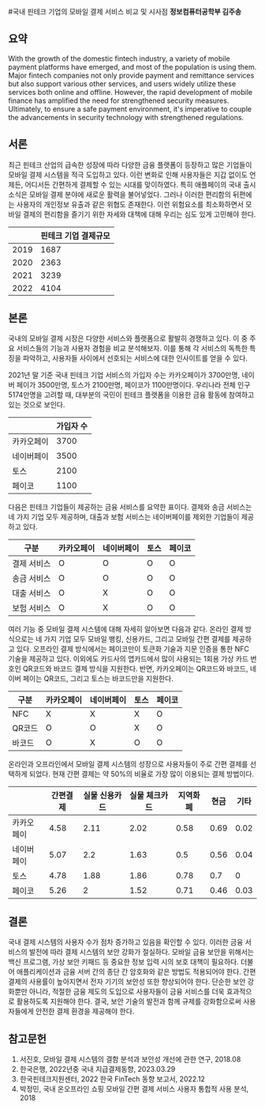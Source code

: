 #국내 핀테크 기업의 모바일 결제 서비스 비교 및 시사점
**정보컴퓨터공학부 김주송**

## 요약
With the growth of the domestic fintech industry, a variety of mobile payment platforms have emerged, and most of the population is using them. Major fintech companies not only provide payment and remittance services but also support various other services, and users widely utilize these services both online and offline. However, the rapid development of mobile finance has amplified the need for strengthened security measures. Ultimately, to ensure a safe payment environment, it's imperative to couple the advancements in security technology with strengthened regulations.

## 서론
최근 핀테크 산업의 급속한 성장에 따라 다양한 금융 플랫폼이 등장하고 많은 기업들이 모바일 결제 시스템을 적극 도입하고 있다. 이런 변화로 인해 사용자들은 지갑 없이도 언제든, 어디서든 간편하게 결제할 수 있는 시대를 맞이하였다. 특히 애플페이의 국내 출시 소식은 모바일 결제 분야에 새로운 활력을 불어넣었다. 그러나 이러한 편리함의 뒤편에는 사용자의 개인정보 유출과 같은 위협도 존재한다. 이런 위험요소를 최소화하면서 모바일 결제의 편리함을 즐기기 위한 자세와 대책에 대해 우리는 심도 있게 고민해야 한다. 

|       | 핀테크 기업 결제규모 |
|-------|-------------------|
| 2019  | 1687              |
| 2020  | 2363              |
| 2021  | 3239              |
| 2022  | 4104              |

## 본론
국내의 모바일 결제 시장은 다양한 서비스와 플랫폼으로 활발히 경쟁하고 있다. 이 중 주요 서비스들의 기능과 사용자 경험을 비교 분석해보자. 이를 통해 각 서비스의 독특한 특징을 파악하고, 사용자들 사이에서 선호되는 서비스에 대한 인사이트를 얻을 수 있다.

2021년 말 기준 국내 핀테크 기업 서비스의 가입자 수는 카카오페이가 3700만명, 네이버 페이가 3500만명, 토스가 2100만명, 페이코가 1100만명이다. 우리나라 전체 인구 5174만명을 고려할 때, 대부분의 국민이 핀테크 플랫폼을 이용한 금융 활동에 참여하고 있는 것으로 보인다.

|           | 가입자 수 |
|-----------|---------|
| 카카오페이 | 3700    |
| 네이버페이 | 3500    |
| 토스       | 2100    |
| 페이코     | 1100    |

다음은 핀테크 기업들이 제공하는 금융 서비스를 요약한 표이다. 결제와 송금 서비스는 네 가지 기업 모두 제공하며, 대출과 보험 서비스는 네이버페이를 제외한 기업들이 제공하고 있다.

| 구분 | 카카오페이 | 네이버페이 | 토스 | 페이코 |
|---|---|---|---|---|
| 결제 서비스 | O | O | O | O |
| 송금 서비스 | O | O | O | O |
| 대출 서비스 | O | X | O | O |
| 보험 서비스 | O | X | O | O |

여러 기능 중 모바일 결제 시스템에 대해 자세히 알아보면 다음과 같다. 온라인 결제 방식으로는 네 가지 기업 모두 모바일 뱅킹, 신용카드, 그리고 모바일 간편 결제를 제공하고 있다. 오프라인 결제 방식에서는 페이코만이 토큰화 기술과 지문 인증을 통한 NFC 기술을 제공하고 있다. 이외에도 카드사의 앱카드에서 많이 사용되는 1회용 가상 카드 번호인 QR코드와 바코드 결제 방식을 지원한다. 반면, 카카오페이는 QR코드와 바코드, 네이버 페이는 QR코드, 그리고 토스는 바코드만을 지원한다.


| 구분 | 카카오페이 | 네이버페이 | 토스 | 페이코 |
|---|---|---|---|---|
| NFC | X | X | X | O |
| QR코드 | O | O | X | O |
| 바코드 | O | X | O | O |

온라인과 오프라인에서 모바일 결제 시스템의 성장으로 사용자들이 주로 간편 결제를 선택하게 되었다. 현재 간편 결제는 약 50%의 비율로 가장 많이 이용되는 결제 방법이다.

|            | 간편결제 | 실물 신용카드 | 실물 체크카드 | 지역화폐 | 현금 | 기타 |
|------------|--------|------------|------------|-------|-----|----|
| 카카오페이  | 4.58   | 2.11       | 2.02       | 0.58  | 0.69| 0.02|
| 네이버페이  | 5.07   | 2.2        | 1.63       | 0.5   | 0.56| 0.04|
| 토스        | 4.78   | 1.88       | 1.86       | 0.78  | 0.7 | 0   |
| 페이코      | 5.26   | 2          | 1.52       | 0.71  | 0.46| 0.03|
## 결론
국내 결제 시스템의 사용자 수가 점차 증가하고 있음을 확인할 수 있다. 이러한 금융 서비스의 발전에 따라 결제 시스템의 보안 강화가 절실하다. 모바일 금융 보안을 위해서는 백신 프로그램, 가상 보안 키패드 등 중요한 정보 입력 시의 보호 대책이 필요하다. 더불어 애플리케이션과 금융 서버 간의 종단 간 암호화와 같은 방법도 적용되어야 한다. 간편 결제의 사용률이 높아지면서 전자 기기의 보안성 또한 향상되어야 한다. 단순한 보안 강화뿐만 아니라, 적절한 금융 제도의 도입으로 사용자들이 금융 서비스를 더욱 효과적으로 활용하도록 지원해야 한다. 결국, 보안 기술의 발전과 함께 규제를 강화함으로써 사용자들에게 안전한 결제 환경을 제공해야 한다.



## 참고문헌
1. 서진호, 모바일 결제 시스템의 결함 분석과 보안성 개선에 관한 연구, 2018.08
2. 한국은행, 2022년중 국내 지급결제동향, 2023.03.29
3. 한국핀테크지원센터, 2022 한국 FinTech 동향 보고서, 2022.12
4. 박정민, 국내 온오프라인 쇼핑 모바일 간편 결제 서비스 사용자 통합적 사용 분석, 2018 
